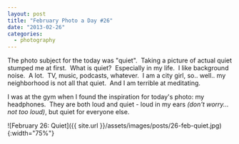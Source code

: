 ```yaml
---
layout: post
title: "February Photo a Day #26"
date: "2013-02-26"
categories:
  - photography
---
```


The photo subject for the today was "quiet".  Taking a picture of actual quiet stumped me at first.  What is quiet?  Especially in my life.  I like background noise.  A lot.  TV, music, podcasts, whatever.  I am a city girl, so.. well.. my neighborhood is not all that quiet.  And I am terrible at meditating.

I was at the gym when I found the inspiration for today's photo: my headphones.  They are both loud and quiet - loud in my ears _(don't worry... not too loud)_, but quiet for everyone else.

![February 26: Quiet]({{ site.url }}/assets/images/posts/26-feb-quiet.jpg){:width="75%"}
